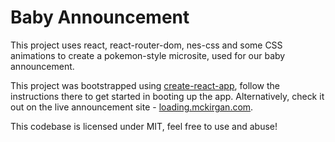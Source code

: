 # Baby Announcement

This project uses react, react-router-dom, nes-css and some CSS animations to create a pokemon-style microsite, used for our baby announcement.

This project was bootstrapped using [create-react-app](https://github.com/facebook/create-react-app), follow the instructions there to get started in booting up the app. Alternatively, check it out on the live announcement site - [loading.mckirgan.com](https://loading.mckirgan.com).

This codebase is licensed under MIT, feel free to use and abuse!
